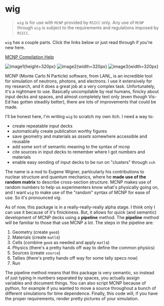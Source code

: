 # wig

> ``wig`` is for use with ``MCNP`` provided by ``RSICC`` only. Any use of
> ``MCNP`` through ``wig`` is subject to the requirements and regulations
> imposed by ``RSICC``.

``wig`` has a couple parts.  Click the links below or just read through if
you're new here.

[MCNP Compilation Help](mcnp_compilation)

![image1](_static/brender_01.png){height=320px}
![image2](_static/eal_threshold_test_cutaway.png){width=320px}
![image3](_static/eal_threshold_test_setup.png){width=320px}

MCNP (Monte Carlo N Particle) software, from LANL, is an incredible tool for
simulation of neutrons, photons, and electrons.  I use it extensively for my
research, and it does a great job at a very complex task.  Unfortunately, it's a
nightmare to use.  Basically uncompilable by real humans, finicky about input
decks and spaces, and almost completely text only (even though Vis-Ed has gotten
steadily better), there are lots of improvements that could be made.

I'll be honest here, I'm writing ``wig`` to scratch my own itch. I need a way
to:

- create repeatable input decks
- automatically create publication worthy figures
- save geometry and materials as *assets* somewhere accessible and reusable
- add some sort of semantic meaning to the syntax of mcnp
- cite sources in input decks to remember where I got numbers and materials
- enable easy sending of input decks to be run on "clusters" through `ssh`

The name is a nod to Eugene Wigner, particularly his contributions to nuclear
structure and quantum mechanics, where he **made use of the random matrix** to
describe cross-section structure.  MCNP makes use of random numbers to help us
experimenters know what's physically going on, and I want `wig` to make use of
the "random" syntax of MCNP for ease of use.  So it's pronounced *vig*.

As of now, this package is in a really-really-really alpha stage.  I think only
I can use it because of it's finickiness.  But, it allows for quick (and
semantic) development of MCNP decks using a **pipeline** method.  The
**pipeline** method will be familiar to those that use MCNP a lot.  The steps in
the pipeline are:

1. Geometry (create `geo`s)
2. Materials (create `matl`s)
3. Cells (combine ``geo``s as needed and apply `matl`s)
4. Physics (there's a pretty hands off way to define the common physics)
5. Sources (create `source`)
6. Tallies (there's pretty hands off way for some tally specs now)
7. Run

The pipeline method means that this package is very semantic, so instead of just
typing in numbers separated by spaces, you actually assign variables and
document things.  You can also script MCNP because of python, for example if you
wanted to move a source throughout a bunch of different simulations for time
dependence.  Finally, this code will, if you have the proper requirements,
render pretty pictures of your simulation.
